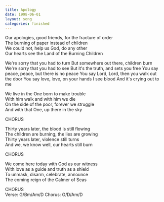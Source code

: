 ```yaml
---
title: Apology
date: 1998-06-01
layout: song
categories: finished
---
```

Our apologies, good friends, for the fracture of order  
The burning of paper instead of children  
We could not, help us God, do any other  
Our hearts see the Land of the Burning Children

<div class="chorus">We're sorry that you had to turn  
But somewhere out there, children burn  
We're sorry that you had to see  
But it's the truth, and sets you free  
You say peace, peace, but there is no peace  
You say Lord, Lord, then you walk out the door  
You say love, love, on your hands I see blood  
And it's crying out to me</div>

We live in the One born to make trouble  
With him walk and with him we die  
On the side of the poor, forever we struggle  
And with that One, up there in the sky

<div class="chorus">CHORUS</div>

Thirty years later, the blood is still flowing  
The children are burning, the lies are growing  
Thirty years later, violence still turns  
And we, we know well, our hearts still burn

<div class="chorus">CHORUS</div>

We come here today with God as our witness  
With love as a guide and truth as a shield  
To unmask, disarm, celebrate, announce  
The coming reign of the Calmer of Seas

<div class="chorus">CHORUS</div>
<div class="chords">Verse: G/Bm/Am/D  
Chorus: G/D/Am/D</div>
